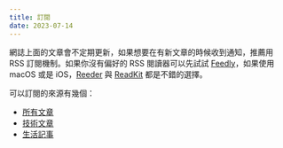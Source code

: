 ```yaml
---
title: 訂閱
date: 2023-07-14
---
```


網誌上面的文章會不定期更新，如果想要在有新文章的時候收到通知，推薦用 RSS 訂閱機制。如果你沒有偏好的 RSS 閱讀器可以先試試 [Feedly](https://feedly.com/)，如果使用 macOS 或是 iOS，[Reeder](https://reederapp.com/) 與 [ReadKit](https://readkit.app/) 都是不錯的選擇。

可以訂閱的來源有幾個：
- [所有文章](/rss/zh.xml)
- [技術文章](/rss/zh/tech.xml)
- [生活記事](/rss/zh/life.xml)
